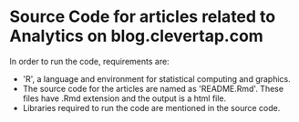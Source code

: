 # Source Code for articles related to Analytics on blog.clevertap.com

In order to run the code, requirements are:
+ 'R', a language and environment for statistical computing and graphics.
+ The source code for the articles are named as 'README.Rmd'. These files have .Rmd extension and the output is a html file.
+ Libraries required to run the code are mentioned in the source code.
